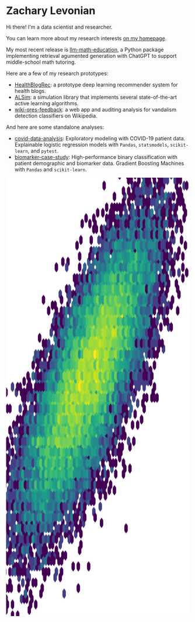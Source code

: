 # Zachary Levonian

Hi there! I'm a data scientist and researcher.

You can learn more about my research interests [on my homepage](https://www-users.cse.umn.edu/~levon003/).

My most recent release is [llm-math-education](https://github.com/levon003/llm-math-education), a Python package implementing retrieval agumented generation with ChatGPT to support middle-school math tutoring.  

Here are a few of my research prototypes:

 - [HealthBlogRec](https://github.com/levon003/HealthBlogRec): a prototype deep learning recommender system for health blogs.
 - [ALSim](https://github.com/levon003/ALSim): a simulation library that implements several state-of-the-art active learning algorithms.
 - [wiki-ores-feedback](https://github.com/levon003/wiki-ores-feedback): a web app and auditing analysis for vandalism detection classifiers on Wikipedia.

And here are some standalone analyses:

 - [covid-data-analysis](https://github.com/levon003/covid-data-analysis): Exploratory modeling with COVID-19 patient data. Explainable logistic regression models with `Pandas`, `statsmodels`, `scikit-learn`, and `pytest`.
 - [biomarker-case-study](https://github.com/levon003/biomarker-case-study): High-performance binary classification with patient demographic and biomarker data. Gradient Boosting Machines with `Pandas` and `scikit-learn`.


<img src="images/data_oohlala.png" alt="Data science is when you make graphs from random noise" style="width: auto; height: 30vh" />

